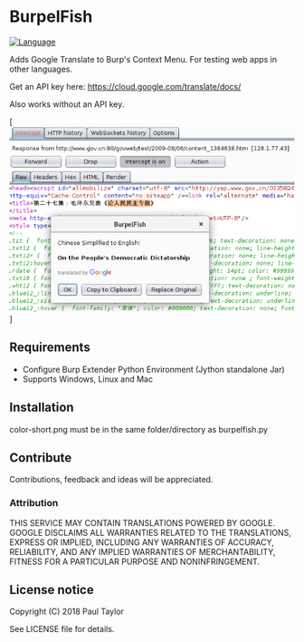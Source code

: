 # BurpelFish
[![Language](https://img.shields.io/badge/Lang-Python-blue.svg)](https://www.python.org)

Adds Google Translate to Burp's Context Menu. For testing web apps in other languages.

Get an API key here: https://cloud.google.com/translate/docs/

Also works without an API key.

[![Screenshot](screenshot.png)]

## Requirements
- Configure Burp Extender Python Environment (Jython standalone Jar)
- Supports Windows, Linux and Mac

## Installation
color-short.png must be in the same folder/directory as burpelfish.py

## Contribute
Contributions, feedback and ideas will be appreciated.

### Attribution
THIS SERVICE MAY CONTAIN TRANSLATIONS POWERED BY GOOGLE. GOOGLE DISCLAIMS ALL WARRANTIES RELATED TO THE TRANSLATIONS, EXPRESS OR IMPLIED, INCLUDING ANY WARRANTIES OF ACCURACY, RELIABILITY, AND ANY IMPLIED WARRANTIES OF MERCHANTABILITY, FITNESS FOR A PARTICULAR PURPOSE AND NONINFRINGEMENT.

## License notice
Copyright (C) 2018 Paul Taylor

See LICENSE file for details.

